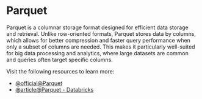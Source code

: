# Parquet

Parquet is a columnar storage format designed for efficient data storage and retrieval. Unlike row-oriented formats, Parquet stores data by columns, which allows for better compression and faster query performance when only a subset of columns are needed. This makes it particularly well-suited for big data processing and analytics, where large datasets are common and queries often target specific columns.

Visit the following resources to learn more:

- [@official@Parquet](https://parquet.apache.org/)
- [@article@Parquet - Databricks](https://www.databricks.com/glossary/what-is-parquet)